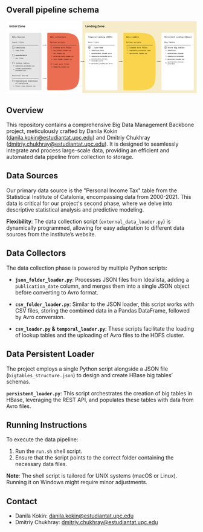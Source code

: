 ## Overall pipeline schema

![Diagram](images/diagram.svg)

## Overview
This repository contains a comprehensive Big Data Management Backbone project, meticulously crafted by Danila Kokin (danila.kokin@estudiantat.upc.edu) and Dmitriy Chukhray (dmitriy.chukhray@estudiantat.upc.edu). It is designed to seamlessly integrate and process large-scale data, providing an efficient and automated data pipeline from collection to storage.

## Data Sources
Our primary data source is the "Personal Income Tax" table from the Statistical Institute of Catalonia, encompassing data from 2000-2021. This data is critical for our project's second phase, where we delve into descriptive statistical analysis and predictive modeling. 

**Flexibility**: The data collection script (`external_data_loader.py`) is dynamically programmed, allowing for easy adaptation to different data sources from the institute’s website.

## Data Collectors
The data collection phase is powered by multiple Python scripts:

- **`json_folder_loader.py`**: Processes JSON files from Idealista, adding a `publication_date` column, and merges them into a single JSON object before converting to Avro format.


- **`csv_folder_loader.py`**: Similar to the JSON loader, this script works with CSV files, storing the combined data in a Pandas DataFrame, followed by Avro conversion.


- **`csv_loader.py` & `temporal_loader.py`**: These scripts facilitate the loading of lookup tables and the uploading of Avro files to the HDFS cluster.

## Data Persistent Loader
The project employs a single Python script alongside a JSON file (`bigtables_structure.json`) to design and create HBase big tables’ schemas.

**`persistent_loader.py`**: This script orchestrates the creation of big tables in HBase, leveraging the REST API, and populates these tables with data from Avro files.

## Running Instructions
To execute the data pipeline:

1. Run the `run.sh` shell script.
2. Ensure that the script points to the correct folder containing the necessary data files.

**Note**: The shell script is tailored for UNIX systems (macOS or Linux). Running it on Windows might require minor adjustments.

## Contact

- Danila Kokin: danila.kokin@estudiantat.upc.edu
- Dmitriy Chukhray: dmitriy.chukhray@estudiantat.upc.edu
